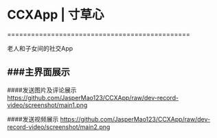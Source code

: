 # CCXApp | 寸草心
==============================================

老人和子女间的社交App

###主界面展示
--------------------------------------------

####发送图片及评论展示
https://github.com/JasperMao123/CCXApp/raw/dev-record-video/screenshot/main1.png

####发送视频展示
https://github.com/JasperMao123/CCXApp/raw/dev-record-video/screenshot/main2.png
